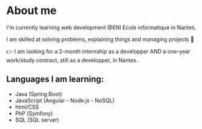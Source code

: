 # About me

I'm currently learning web development @ENI Ecole informatique in Nantes.

I am skilled at solving problems, explaining things and managing projects 🙂

👉​ I am looking for a 2-month internship as a developper AND a one-year work/study contract, still as a developper, in Nantes.

## Languages I am learning:
- Java (Spring Boot) 
- JavaScript (Angular - Node.js - NoSQL) 
- html/CSS
- PhP (Symfony)
- SQL (SQL server)
